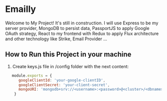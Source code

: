 # Emailly
Welcome to My Project! It's still in construction. I will use Express to be my server provider, MongoDB to persist data, PassportJS to apply Google OAuth strategy, React to my frontend with Redux to apply Flux architecture and other technology like Strike, Email Provider ...

## How to Run this Project in your machine

1) Create keys.js file in /config folder with the next content:
```javascript
   module.exports = {
      googleClientId: 'your-google-clientID',
      googleClientSecret: 'your-client-secret',
      mongoURI: 'mongodb+srv://<username>:<password>@<cluster>/<dbname>'
    }
```